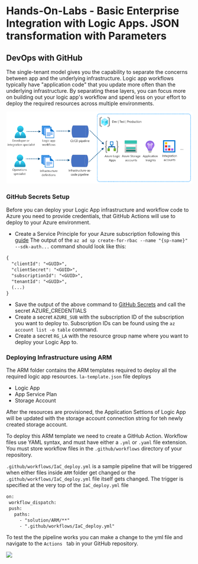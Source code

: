 # Hands-On-Labs - Basic Enterprise Integration with Logic Apps. JSON transformation with Parameters

## DevOps with GitHub

The single-tenant model gives you the capability to separate the concerns between app and the underlying infrastructure. Logic app workflows typically have "application code" that you update more often than the underlying infrastructure. By separating these layers, you can focus more on building out your logic app's workflow and spend less on your effort to deploy the required resources across multiple environments.

![](../docs/media/deployment-pipelines-logic-apps.png)

### GitHub Secrets Setup
Before you can deploy your Logic App infrastructure and workflow code to Azure you need to provide credentials, that  GitHub Actions will use to deploy to your Azure environment.

- Create a Service Principle for your Azure subscription following this [guide](https://github.com/marketplace/actions/azure-login#configure-deployment-credentials)
The output of the ``` az ad sp create-for-rbac --name "{sp-name}" --sdk-auth... ``` command should look like this:
```
{
  "clientId": "<GUID>",
  "clientSecret": "<GUID>",
  "subscriptionId": "<GUID>",
  "tenantId": "<GUID>",
  (...)
}
```
- Save the output of the above command to [GitHub Secrets](https://github.com/marketplace/actions/azure-login#configure-deployment-credentials) and call the secret AZURE_CREDENTIALS
- Create a secret ``` AZURE_SUB ``` with the subscription ID of the subscription you want to deploy to. Subscription IDs can be found using the ``` az account list -o table ``` command.
- Create a secret ``` RG_LA ``` with the resource group name where you want to deploy your Logic App to. 


### Deploying Infrastructure using ARM
The ARM folder contains the ARM templates required to deploy all the required logic app resources.
``` la-template.json ``` file deploys 
- Logic App
- App Service Plan
- Storage Account

After the resources are provisioned, the Application Settions of Logic App will be updated with the storage account connection string for teh newly created storage account.

To deploy this ARM template we need to create a GitHub Action. Workflow files use YAML syntax, and must have either a ``` .yml ``` or ``` .yaml ``` file extension. You must store workflow files in the ``` .github/workflows ``` directory of your repository. 

``` .github/workflows/IaC_deploy.yml ``` is a sample pipeline that will be triggered when either files inside ``` ARM ``` folder get changed or the ``` .github/workflows/IaC_deploy.yml ``` file itself gets changed. The trigger is specified at the very top of the ``` IaC_deploy.yml ``` file

 ```
on:
  workflow_dispatch:
  push:
    paths:
      - "solution/ARM/**"
      - ".github/workflows/IaC_deploy.yml"
```

To test the the pipeline works you can make a change to the yml file and navigate to the ``` Actions  ``` tab in your GitHub repository.

![](../docs/media/IoC-pipeline.png)